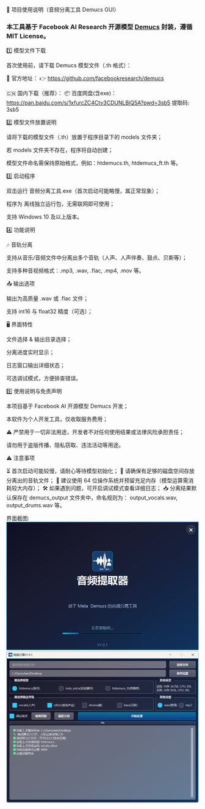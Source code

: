 🎵 项目使用说明（音频分离工具 Demucs GUI）
<h3>本工具基于 Facebook AI Research 开源模型 <a href="https://github.com/facebookresearch/demucs">Demucs</a> 封装，遵循 MIT License。</h3>
1️⃣ 模型文件下载

首次使用前，请下载 Demucs 模型文件（.th 格式）：

🔗 官方地址：
👉 https://github.com/facebookresearch/demucs

🇨🇳 国内下载（推荐）：
📦 百度网盘(含exe)：https://pan.baidu.com/s/1xfurcZC4Ctv3CDUNLBiQ5A?pwd=3sb5  提取码: 3sb5

2️⃣ 模型文件放置说明

请将下载的模型文件（.th）放置于程序目录下的 models 文件夹；

若 models 文件夹不存在，程序将自动创建；

模型文件命名需保持原始格式，例如：htdemucs.th, htdemucs_ft.th 等。

3️⃣ 启动程序

双击运行 音频分离工具.exe（首次启动可能略慢，属正常现象）；

程序为 离线独立运行包，无需联网即可使用；

支持 Windows 10 及以上版本。

4️⃣ 功能说明

🎶 音轨分离

支持从音乐/音频文件中分离出多个音轨（人声、人声伴奏、鼓点、贝斯等）；

支持多种音视频格式：.mp3, .wav, .flac, .mp4, .mov 等。

📤 输出选项

输出为高质量 .wav 或 .flac 文件；

支持 int16 与 float32 精度（可选）；

🖥 界面特性

文件选择 & 输出目录选择；

分离进度实时显示；

日志窗口输出详细状态；

可选调试模式，方便排查错误。

5️⃣ 使用说明与免责声明

本项目基于 Facebook AI 开源模型 Demucs 开发；

本软件为个人开发工具，仅收取服务费用；

⚠️ 严禁用于一切非法用途，开发者不对任何使用结果或法律风险承担责任；

请勿用于盗版传播、隐私窃取、违法活动等用途。

⚠️ 注意事项

⏳ 首次启动可能较慢，请耐心等待模型初始化；
💾 请确保有足够的磁盘空间存放分离出的音轨文件；
🧠 建议使用 64 位操作系统并预留充足内存（模型运算需消耗较大内存）；
🛠 如果遇到问题，可开启调试模式查看详细日志；
📥 分离结果默认保存在 demucs_output 文件夹中，命名规则为：
output_vocals.wav, output_drums.wav 等。

界面截图:
![img.png](img.png)
![img_1.png](img_1.png)

